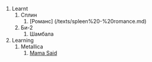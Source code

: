 1. Learnt
   1. Сплин
      1. [Романс] (/texts/spleen%20-%20romance.md)
   1. Би-2
      1. Шамбала
1. Learning
   1. Metallica
      1. [Mama Said](/texts/metallica%20-%20mama%20said.md)
